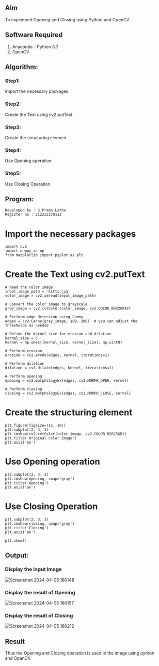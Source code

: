 
## Aim
To implement Opening and Closing using Python and OpenCV.

## Software Required
1. Anaconda - Python 3.7
2. OpenCV
## Algorithm:
### Step1:
Import the necessary packages

### Step2:
Create the Text using cv2.putText

### Step3:
Create the structuring element

### Step4:
Use Opening operation

### Step5:
Use Closing Operation
 
## Program:
```
Developed by : S.Prema Latha
Register no : 212222230112
```
# Import the necessary packages
```
import cv2
import numpy as np
from matplotlib import pyplot as plt
```
# Create the Text using cv2.putText
```
# Read the color image
input_image_path = 'kitty.jpg'
color_image = cv2.imread(input_image_path)

# Convert the color image to grayscale
gray_image = cv2.cvtColor(color_image, cv2.COLOR_BGR2GRAY)

# Perform edge detection using Canny
edges = cv2.Canny(gray_image, 100, 200)  # you can adjust the thresholds as needed

# Define the kernel size for erosion and dilation
kernel_size = 5
kernel = np.ones((kernel_size, kernel_size), np.uint8)

# Perform erosion
erosion = cv2.erode(edges, kernel, iterations=1)

# Perform dilation
dilation = cv2.dilate(edges, kernel, iterations=1)

# Perform opening
opening = cv2.morphologyEx(edges, cv2.MORPH_OPEN, kernel)

# Perform closing
closing = cv2.morphologyEx(edges, cv2.MORPH_CLOSE, kernel)
```


# Create the structuring element
```
plt.figure(figsize=(15, 10))
plt.subplot(2, 3, 1)
plt.imshow(cv2.cvtColor(color_image, cv2.COLOR_BGR2RGB))
plt.title('Original Color Image')
plt.axis('on')
```


# Use Opening operation
```
plt.subplot(2, 3, 2)
plt.imshow(opening, cmap='gray')
plt.title('Opening')
plt.axis('on')
```



# Use Closing Operation
```
plt.subplot(2, 3, 3)
plt.imshow(closing, cmap='gray')
plt.title('Closing')
plt.axis('on')

plt.show()

```
## Output:
### Display the input Image

![Screenshot 2024-04-05 180148](https://github.com/premalatha-sureshbabu/OPENING--AND-CLOSING/assets/120620842/2118970e-5a50-42f9-a226-bd5a2cb459a8)

### Display the result of Opening

![Screenshot 2024-04-05 180157](https://github.com/premalatha-sureshbabu/OPENING--AND-CLOSING/assets/120620842/d4dd33ed-41ce-4542-af04-1779bd553fb0)

### Display the result of Closing

![Screenshot 2024-04-05 180212](https://github.com/premalatha-sureshbabu/OPENING--AND-CLOSING/assets/120620842/dca1fcf1-df49-4e08-8f23-8fa421dd5884)

## Result
Thus the Opening and Closing operation is used in the image using python and OpenCV.
